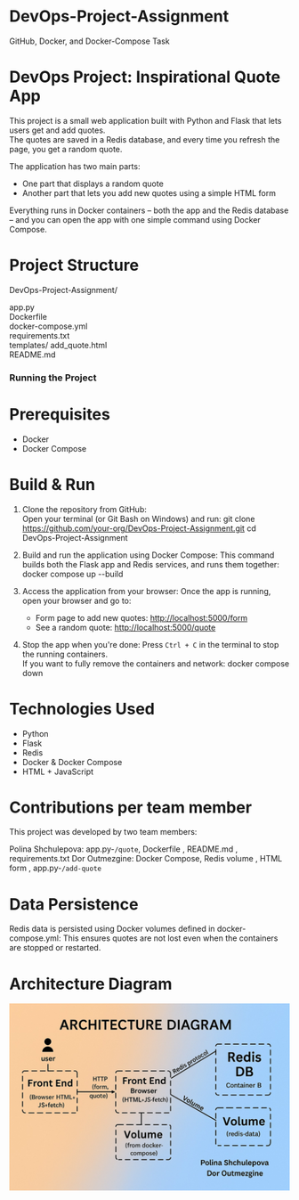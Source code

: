 # DevOps-Project-Assignment
GitHub, Docker, and Docker-Compose Task

# DevOps Project: Inspirational Quote App

This project is a small web application built with Python and Flask that lets users get and add quotes.  
The quotes are saved in a Redis database, and every time you refresh the page, you get a random quote.

The application has two main parts:
- One part that displays a random quote
- Another part that lets you add new quotes using a simple  HTML form

Everything runs in Docker containers – both the app and the Redis database – and you can open the app with one simple command using Docker Compose.

# Project Structure

DevOps-Project-Assignment/

 app.py                    
 Dockerfile                
 docker-compose.yml        
 requirements.txt         
 templates/
   add_quote.html          
 README.md                  


### Running the Project ###

# Prerequisites
- Docker
- Docker Compose

# Build & Run

1. Clone the repository from GitHub:  
   Open your terminal (or Git Bash on Windows) and run:
   git clone https://github.com/your-org/DevOps-Project-Assignment.git
   cd DevOps-Project-Assignment
   

2. Build and run the application using Docker Compose: 
   This command builds both the Flask app and Redis services, and runs them together:
   docker compose up --build

3. Access the application from your browser:
   Once the app is running, open your browser and go to:
   - Form page to add new quotes: [http://localhost:5000/form](http://localhost:5000/form)
   - See a random quote: [http://localhost:5000/quote](http://localhost:5000/quote)

4. Stop the app when you're done:
   Press `Ctrl + C` in the terminal to stop the running containers.  
   If you want to fully remove the containers and network:
   docker compose down


# Technologies Used
- Python 
- Flask
- Redis
- Docker & Docker Compose
- HTML + JavaScript


# Contributions per team member

This project was developed by two team members:

Polina Shchulepova: app.py-`/quote`, Dockerfile , README.md , requirements.txt
Dor Outmezgine: Docker Compose, Redis volume , HTML form , app.py-`/add-quote`

# Data Persistence

Redis data is persisted using Docker volumes defined in docker-compose.yml:
This ensures quotes are not lost even when the containers are stopped or restarted.

# Architecture Diagram

![System Architecture](./ArchitectureDiagram.jpeg)